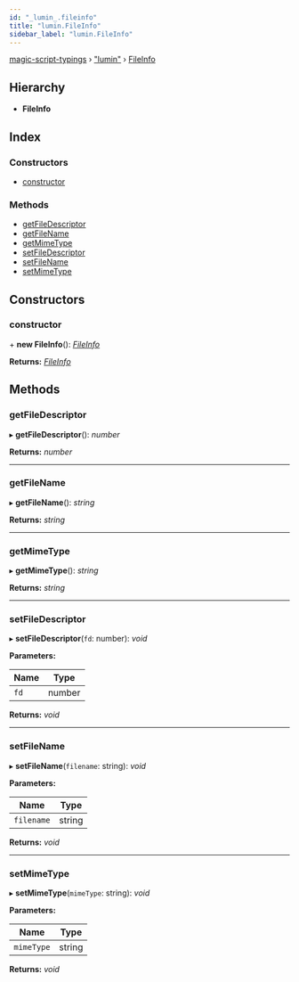 ```yaml
---
id: "_lumin_.fileinfo"
title: "lumin.FileInfo"
sidebar_label: "lumin.FileInfo"
---
```


[magic-script-typings](../index.md) › [&quot;lumin&quot;](../modules/_lumin_.md) › [FileInfo](_lumin_.fileinfo.md)

## Hierarchy

* **FileInfo**

## Index

### Constructors

* [constructor](_lumin_.fileinfo.md#constructor)

### Methods

* [getFileDescriptor](_lumin_.fileinfo.md#getfiledescriptor)
* [getFileName](_lumin_.fileinfo.md#getfilename)
* [getMimeType](_lumin_.fileinfo.md#getmimetype)
* [setFileDescriptor](_lumin_.fileinfo.md#setfiledescriptor)
* [setFileName](_lumin_.fileinfo.md#setfilename)
* [setMimeType](_lumin_.fileinfo.md#setmimetype)

## Constructors

###  constructor

\+ **new FileInfo**(): *[FileInfo](_lumin_.fileinfo.md)*

**Returns:** *[FileInfo](_lumin_.fileinfo.md)*

## Methods

###  getFileDescriptor

▸ **getFileDescriptor**(): *number*

**Returns:** *number*

___

###  getFileName

▸ **getFileName**(): *string*

**Returns:** *string*

___

###  getMimeType

▸ **getMimeType**(): *string*

**Returns:** *string*

___

###  setFileDescriptor

▸ **setFileDescriptor**(`fd`: number): *void*

**Parameters:**

Name | Type |
------ | ------ |
`fd` | number |

**Returns:** *void*

___

###  setFileName

▸ **setFileName**(`filename`: string): *void*

**Parameters:**

Name | Type |
------ | ------ |
`filename` | string |

**Returns:** *void*

___

###  setMimeType

▸ **setMimeType**(`mimeType`: string): *void*

**Parameters:**

Name | Type |
------ | ------ |
`mimeType` | string |

**Returns:** *void*